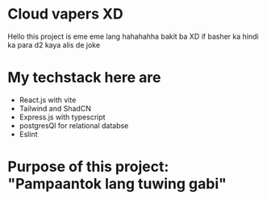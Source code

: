 <h1>Cloud vapers XD</h1>

<p>Hello this project is eme eme lang hahahahha bakit ba XD if basher ka hindi ka para d2 kaya alis de joke</p>


<h1>My techstack here are</h1>

<ul>
<li>React.js with vite</li>
<li>Tailwind and ShadCN</li>
<li>Express.js with typescript</li>
<li>postgresQl for relational databse</li>
<li>Eslint</li>
</ul>


<h1>Purpose of this project: "Pampaantok lang tuwing gabi"</h1>

